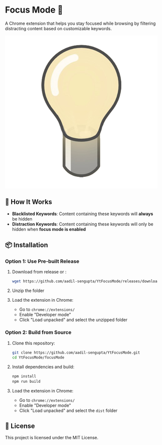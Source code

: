 # Focus Mode 🎯

A Chrome extension that helps you stay focused while browsing by filtering distracting content based on customizable keywords.

![Focus Mode](./focusMode/public/logo.png)

## 🚀 How It Works

- **Blacklisted Keywords**: Content containing these keywords will **always** be hidden
- **Distraction Keywords**: Content containing these keywords will only be hidden when **focus mode is enabled**

## 📦 Installation

### Option 1: Use Pre-built Release

1. Download from release or :
   ```bash
   wget https://github.com/aadil-sengupta/YtFocusMode/releases/download/release/crx-focus-mode-1.0.0.zip
   ```
2. Unzip the folder

3. Load the extension in Chrome:
   - Go to `chrome://extensions/`
   - Enable "Developer mode" 
   - Click "Load unpacked" and select the unzipped folder

### Option 2: Build from Source

1. Clone this repository:
   ```bash
   git clone https://github.com/aadil-sengupta/YtFocusMode.git
   cd YtFocusMode/focusMode
   ```

2. Install dependencies and build:
   ```bash
   npm install
   npm run build
   ```

3. Load the extension in Chrome:
   - Go to `chrome://extensions/`
   - Enable "Developer mode" 
   - Click "Load unpacked" and select the `dist` folder



## 📝 License

This project is licensed under the MIT License.
